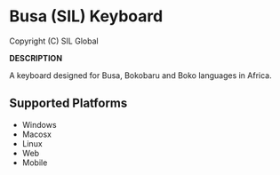 Busa (SIL) Keyboard 
=====================

Copyright (C) SIL Global

__DESCRIPTION__

A keyboard designed for Busa, Bokobaru and Boko languages in Africa. 

Supported Platforms
-------------------

 * Windows
 * Macosx
 * Linux
 * Web
 * Mobile
 

